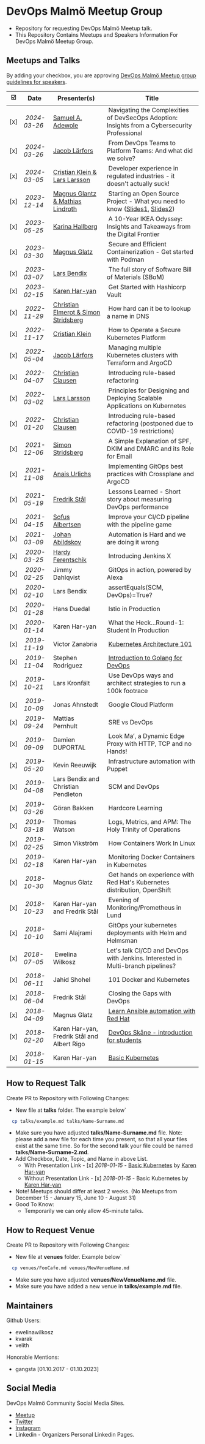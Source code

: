 # DevOps Malmö Meetup Group

- Repository for requesting DevOps Malmö Meetup talk.
- This Repository Contains Meetups and Speakers Information For DevOps Malmö Meetup Group.

## Meetups and Talks

By adding your checkbox, you are approving [DevOps Malmö Meetup group guidelines for speakers](guidelines.md).

| ☑️ | Date | Presenter(s) | Title |
|---|------|-----------|-------|
| [x] | *2024-03-26* | [Samuel A. Adewole](talks/Samuel-Adewole.md) | Navigating the Complexities of DevSecOps Adoption: Insights from a Cybersecurity Professional |
| [x] | *2024-03-26* | [Jacob Lärfors](talks/jacob-larfors-from-devops-teams-to-platform-teams.md) | From DevOps Teams to Platform Teams: And what did we solve? |
| [x] | *2024-03-05* | [Cristian Klein & Lars Larsson](talks/cristian-klein-2.md) | Developer experience in regulated industries - it doesn't actually suck! |
| [x] | *2023-12-14* | [Magnus Glantz & Mathias Lindroth](talks/open-source-sweden.md) | Starting an Open Source Project - What you need to know ([Slides1](https://drive.google.com/file/d/1etHJ1USDCyjFGpNFb6pHtuvS1AcIgQjP/view?usp=drive_link), [Slides2](https://drive.google.com/file/d/1mJcqN0k5pdUXF9ug7Mi_wYfREdrqzuqu/view?usp=drive_link)) |
| [x] | *2023-05-25* | [Karina Hallberg](talks/karina-hallberg.md) | A 10-Year IKEA Odyssey: Insights and Takeaways from the Digital Frontier |
| [x] | *2023-03-30* | [Magnus Glatz](talks/magnus_glatz.md) | Secure and Efficient Containerization - Get started with Podman |
| [x] | *2023-03-07* | [Lars Bendix](talks/lars_bendix_andreas_goransson.md) | The full story of Software Bill of Materials (SBoM) |
| [x] | *2023-02-15* | [Karen Har-yan](talks/karen-haryan-vault.md) | Get Started with Hashicorp Vault |
| [x] | *2022-11-29* | [Christian Elmerot & Simon Stridsberg](talks/elmerot-stridsberg.md) | How hard can it be to lookup a name in DNS |
| [x] | *2022-11-17* | [Cristian Klein](talks/cristian-klein.md) | How to Operate a Secure Kubernetes Platform |
| [x] | *2022-05-04* | [Jacob Lärfors](talks/jacob-larfors.md) | Managing multiple Kubernetes clusters with Terraform and ArgoCD |
| [x] | *2022-04-07* | [Christian Clausen](talks/christian-clausen.md) | Introducing rule-based refactoring |
| [x] | *2022-03-02* | [Lars Larsson](talks/lars-larsson.md) | Principles for Designing and Deploying Scalable Applications on Kubernetes |
| [x] | *2022-01-20* | [Christian Clausen](talks/christian-clausen.md) | Introducing rule-based refactoring (postponed due to COVID-19 restrictions) |
| [x] | *2021-12-06* | [Simon Stridsberg](talks/simon-stridsberg.md) | A Simple Explanation of SPF, DKIM and DMARC and its Role for Email |
| [x] | *2021-11-08* | [Anais Urlichs](talks/anais-urlichs.md) | Implementing GitOps best practices with Crossplane and ArgoCD |
| [x] | *2021-05-19* | [Fredrik Stål](talks/fredrik-metrics.md) | Lessons Learned - Short story about measuring DevOps performance |
| [x] | *2021-04-15* | [Sofus Albertsen](talks/pipeline-game.md) | Improve your CI/CD pipeline with the pipeline game |
| [x] | *2021-03-09* | [Johan Abildskov](talks/johan-abildskov.md) | Automation is Hard and we are doing it wrong |
| [x] | *2020-03-25* | [Hardy Ferentschik](talks/hardy-ferentschik.md) | Introducing Jenkins X |
| [x] | *2020-02-25* | Jimmy Dahlqvist | GitOps in action, powered by Alexa |
| [x] | *2020-02-10* | Lars Bendix | assertEquals(SCM, DevOps)=True? |
| [x] | *2020-01-28* | Hans Duedal | Istio in Production |
| [x] | *2020-01-14* | Karen Har-yan | What the Heck...Round-1: Student In Production |
| [x] | *2019-11-19* | Victor Zanabria | [Kubernetes Architecture 101](https://1drv.ms/b/s!AkfPlO3svI6PiWlbWNo_y3XAXpbY?e=mazgQo) |
| [x] | *2019-11-04* | Stephen Rodriguez | [Introduction to Golang for DevOps](https://docs.google.com/presentation/d/1HiIKcAwCkYYhrBupiYXNmtjSC0svMvdWqLTbxL0WRw0/edit?usp=sharing) |
| [x] | *2019-10-21* | Lars Kronfält | Use DevOps ways and architect strategies to run a 100k footrace |
| [x] | *2019-10-09* | Jonas Ahnstedt | Google Cloud Platform |
| [x] | *2019-09-24* | Mattias Pernhult | SRE vs DevOps |
| [x] | *2019-09-09* | Damien DUPORTAL | Look Ma’, a Dynamic Edge Proxy with HTTP, TCP and no Hands! |
| [x] | *2019-05-20* | Kevin Reeuwijk | Infrastructure automation with Puppet |
| [x] | *2019-04-08* | Lars Bendix and Christian Pendleton | SCM and DevOps |
| [x] | *2019-03-26* | Göran Bakken | Hardcore Learning |
| [x] | *2019-03-18* | Thomas Watson | Logs, Metrics, and APM: The Holy Trinity of Operations |
| [x] | *2019-02-25* | Simon Vikström | How Containers Work In Linux |
| [x] | *2019-02-18* | Karen Har-yan | Monitoring Docker Containers in Kubernetes |
| [x] | *2018-10-30* | Magnus Glatz | Get hands on experience with Red Hat's Kubernetes distribution, OpenShift |
| [x] | *2018-10-23* | Karen Har-yan and Fredrik Stål | Evening of Monitoring/Prometheus in Lund |
| [x] | *2018-10-10* | Sami Alajrami | GitOps your kubernetes deployments with Helm and Helmsman |
| [x] | *2018-07-05* | Ewelina Wilkosz | Let's talk CI/CD and DevOps with Jenkins. Interested in Multi-branch pipelines? |
| [x] | *2018-06-11* | Jahid Shohel | 101 Docker and Kubernetes |
| [x] | *2018-06-04* | Fredrik Stål | Closing the Gaps with DevOps |
| [x] | *2018-04-09* | Magnus Glatz | [Learn Ansible automation with Red Hat](https://goo.gl/ThoJBB) |
| [x] | *2018-02-20* | Karen Har-yan, Fredrik Stål and Albert Rigo | [DevOps Skåne - introduction for students](https://goo.gl/K5sbk7) |
| [x] | *2018-01-15* | Karen Har-yan | [Basic Kubernetes](https://goo.gl/GTHwyi) |

## How to Request Talk

Create PR to Repository with Following Changes:

- New file at **talks** folder. The example below\`

```sh
  cp talks/example.md talks/Name-Surname.md
```

- Make sure you have adjusted **talks/Name-Surname.md** file. Note: please add a new file for each time you present, so that all your files exist at the same time. So for the second talk your file could be named **talks/Name-Surname-2.md**.
- Add Checkbox, Date, Topic, and Name in above List.
  - With Presentation Link - [x] *2018-01-15* - [Basic Kubernetes](https://linktopresentation.com) by [Karen Har-yan](talks/Karen-Haryan.md)
  - Without Presentation Link - [x] *2018-01-15* - Basic Kubernetes by [Karen Har-yan](talks/Karen-Haryan.md)
- Note! Meetups should differ at least 2 weeks. (No Meetups from December 15 - January 15, June 10 - August 31)
- Good To Know:
  - Temporarily we can only allow 45-minute talks.

## How to Request Venue

Create PR to Repository with Following Changes:

- New file at **venues** folder. Example below\`

```sh
  cp venues/FooCafe.md venues/NewVenueName.md
```

- Make sure you have adjusted **venues/NewVenueName.md** file.
- Make sure you have added a new venue in **talks/example.md** file.

## Maintainers

Github Users:

- ewelinawilkosz
- kvarak
- velith

Honorable Mentions:

- gangsta [01.10.2017 - 01.10.2023]

## Social Media

DevOps Malmö Community Social Media Sites.

- [Meetup](https://www.meetup.com/DevOpsMalmo/)
- [Twitter](https://twitter.com/DevopsMalmo)
- [Instagram](https://www.instagram.com/devopsmalmo/)
- Linkedin - Organizers Personal Linkedin Pages.
